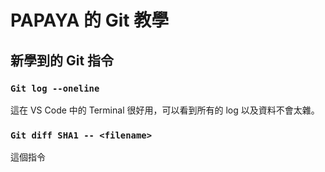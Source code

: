 # PAPAYA 的 Git 教學

## 新學到的 Git 指令
### ```Git log --oneline```
這在 VS Code 中的 Terminal 很好用，可以看到所有的 log 以及資料不會太雜。  

### ```Git diff SHA1 -- <filename>```
這個指令